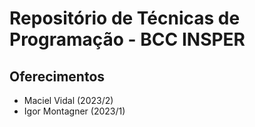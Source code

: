 # Repositório de Técnicas de Programação - BCC INSPER

## Oferecimentos

* Maciel Vidal (2023/2)
* Igor Montagner (2023/1)
